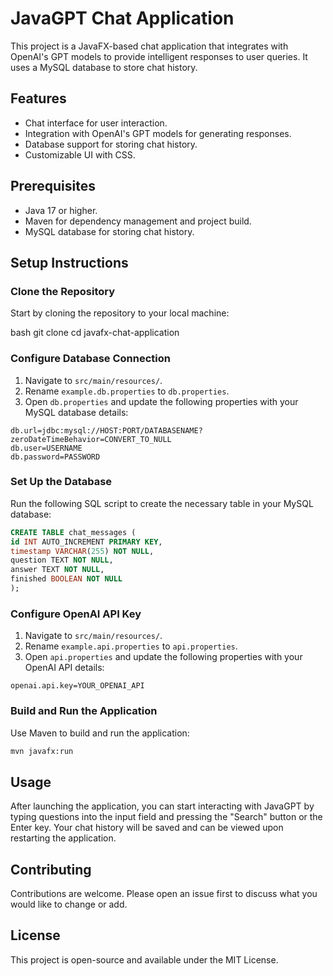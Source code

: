 # JavaGPT Chat Application

This project is a JavaFX-based chat application that integrates with OpenAI's GPT models to provide intelligent responses to user queries. It uses a MySQL database to store chat history.

## Features

- Chat interface for user interaction.
- Integration with OpenAI's GPT models for generating responses.
- Database support for storing chat history.
- Customizable UI with CSS.

## Prerequisites

- Java 17 or higher.
- Maven for dependency management and project build.
- MySQL database for storing chat history.

## Setup Instructions

### Clone the Repository

Start by cloning the repository to your local machine:

bash
git clone <repository-url>
cd javafx-chat-application


### Configure Database Connection

1. Navigate to `src/main/resources/`.
2. Rename `example.db.properties` to `db.properties`.
3. Open `db.properties` and update the following properties with your MySQL database details:

```properties
db.url=jdbc:mysql://HOST:PORT/DATABASENAME?zeroDateTimeBehavior=CONVERT_TO_NULL
db.user=USERNAME
db.password=PASSWORD
```

### Set Up the Database

Run the following SQL script to create the necessary table in your MySQL database:

```sql
CREATE TABLE chat_messages (
id INT AUTO_INCREMENT PRIMARY KEY,
timestamp VARCHAR(255) NOT NULL,
question TEXT NOT NULL,
answer TEXT NOT NULL,
finished BOOLEAN NOT NULL
);
```

### Configure OpenAI API Key

1. Navigate to `src/main/resources/`.
2. Rename `example.api.properties` to `api.properties`.
3. Open `api.properties` and update the following properties with your OpenAI API details:

```properties
openai.api.key=YOUR_OPENAI_API
```

### Build and Run the Application

Use Maven to build and run the application:

```bash
mvn javafx:run
```

## Usage

After launching the application, you can start interacting with JavaGPT by typing questions into the input field and pressing the "Search" button or the Enter key. Your chat history will be saved and can be viewed upon restarting the application.

## Contributing

Contributions are welcome. Please open an issue first to discuss what you would like to change or add.

## License

This project is open-source and available under the MIT License.
